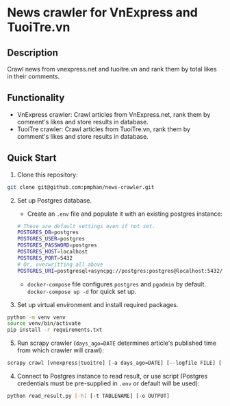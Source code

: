 # News crawler for VnExpress and TuoiTre.vn

## Description

Crawl news from vnexpress.net and tuoitre.vn and rank them by total likes in their comments.

## Functionality

- VnExpress crawler: Crawl articles from VnExpress.net, rank them by comment's likes and store results in database.
- TuoiTre crawler: Crawl articles from TuoiTre.vn, rank them by comment's likes and store results in database.

## Quick Start

1. Clone this repository:
```bash
git clone git@github.com:pmphan/news-crawler.git
```

2. Set up Postgres database. 
    - Create an `.env` file and populate it with an existing postgres instance:
    ```bash
    # These are default settings even if not set.
    POSTGRES_DB=postgres
    POSTGRES_USER=postgres
    POSTGRES_PASSWORD=postgres
    POSTGRES_HOST=localhost
    POSTGRES_PORT=5432
    # Or, overwritting all above
    POSTGRES_URI=postgresql+asyncpg://postgres:postgres@localhost:5432/postgres
    ```
    - `docker-compose` file configures `postgres` and `pgadmin` by default. `docker-compose up -d` for quick set up.

4. Set up virtual environment and install required packages.
```bash
python -m venv venv
source venv/bin/activate
pip install -r requirements.txt
```

5. Run scrapy crawler (`days_ago=DATE` determines article's published time from which crawler will crawl):
```bash
scrapy crawl [vnexpress|tuoitre] [-a days_ago=DATE] [--logfile FILE] [--loglevel LEVEL]
```

4. Connect to Postgres instance to read result, or use script (Postgres credentials must be pre-supplied in `.env` or default will be used):
```bash
python read_result.py [-h] [-t TABLENAME] [-o OUTPUT]
```
